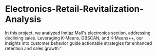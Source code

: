 # Electronics-Retail-Revitalization-Analysis
In this project, we analyzed Imtiaz Mall's electronics section, addressing declining sales. Leveraging K-Means, DBSCAN, and K-Means++, our insights into customer behavior guide actionable strategies for enhanced retention and sales growth."

